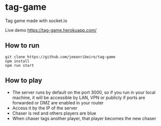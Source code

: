 # tag-game
Tag game made with socket.io

Live demo https://tag-game.herokuapp.com/

## How to run
```
git clone https://github.com/jeeanribeiro/tag-game
npm install
npm run start
```

## How to play
- The server runs by default on the port 3000, so if you run in your local machine, it will be accessible by LAN, VPN or publicly if ports are forwarded or DMZ are enabled in your router
- Access it by the IP of the server
- Chaser is red and others players are blue
- When chaser tags another player, that player becomes the new chaser
